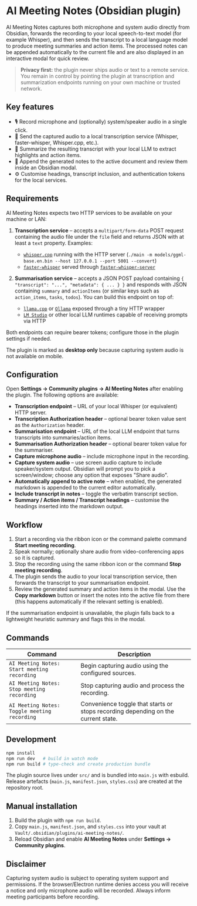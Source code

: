 # AI Meeting Notes (Obsidian plugin)

AI Meeting Notes captures both microphone and system audio directly from Obsidian, forwards the recording to your local speech-to-text model (for example Whisper), and then sends the transcript to a local language model to produce meeting summaries and action items. The processed notes can be appended automatically to the current file and are also displayed in an interactive modal for quick review.

> **Privacy first:** the plugin never ships audio or text to a remote service. You remain in control by pointing the plugin at transcription and summarization endpoints running on your own machine or trusted network.

## Key features

- 🎙️ Record microphone and (optionally) system/speaker audio in a single click.
- 🤖 Send the captured audio to a local transcription service (Whisper, faster-whisper, Whisper.cpp, etc.).
- 🧠 Summarize the resulting transcript with your local LLM to extract highlights and action items.
- 📝 Append the generated notes to the active document and review them inside an Obsidian modal.
- ⚙️ Customise headings, transcript inclusion, and authentication tokens for the local services.

## Requirements

AI Meeting Notes expects two HTTP services to be available on your machine or LAN:

1. **Transcription service** – accepts a `multipart/form-data` POST request containing the audio file under the `file` field and returns JSON with at least a `text` property. Examples:
   - [`whisper.cpp`](https://github.com/ggerganov/whisper.cpp) running with the HTTP server (`./main -m models/ggml-base.en.bin --host 127.0.0.1 --port 5001 --convert`)
   - [`faster-whisper`](https://github.com/guillaumekln/faster-whisper) served through [`faster-whisper-server`](https://github.com/guillaumekln/faster-whisper/tree/main/examples/http_server)

2. **Summarisation service** – accepts a JSON POST payload containing `{ "transcript": "...", "metadata": { ... } }` and responds with JSON containing `summary` and `actionItems` (or similar keys such as `action_items`, `tasks`, `todos`). You can build this endpoint on top of:
   - [`llama.cpp`](https://github.com/ggerganov/llama.cpp) or [`Ollama`](https://ollama.ai) exposed through a tiny HTTP wrapper
   - [`LM Studio`](https://lmstudio.ai) or other local LLM runtimes capable of receiving prompts via HTTP

Both endpoints can require bearer tokens; configure those in the plugin settings if needed.

The plugin is marked as **desktop only** because capturing system audio is not available on mobile.

## Configuration

Open **Settings → Community plugins → AI Meeting Notes** after enabling the plugin. The following options are available:

- **Transcription endpoint** – URL of your local Whisper (or equivalent) HTTP server.
- **Transcription Authorization header** – optional bearer token value sent as the `Authorization` header.
- **Summarisation endpoint** – URL of the local LLM endpoint that turns transcripts into summaries/action items.
- **Summarisation Authorization header** – optional bearer token value for the summariser.
- **Capture microphone audio** – include microphone input in the recording.
- **Capture system audio** – use screen audio capture to include speaker/system output. Obsidian will prompt you to pick a screen/window; choose any option that exposes "Share audio".
- **Automatically append to active note** – when enabled, the generated markdown is appended to the current editor automatically.
- **Include transcript in notes** – toggle the verbatim transcript section.
- **Summary / Action items / Transcript headings** – customise the headings inserted into the markdown output.

## Workflow

1. Start a recording via the ribbon icon or the command palette command **Start meeting recording**.
2. Speak normally; optionally share audio from video-conferencing apps so it is captured.
3. Stop the recording using the same ribbon icon or the command **Stop meeting recording**.
4. The plugin sends the audio to your local transcription service, then forwards the transcript to your summarisation endpoint.
5. Review the generated summary and action items in the modal. Use the **Copy markdown** button or insert the notes into the active file from there (this happens automatically if the relevant setting is enabled).

If the summarisation endpoint is unavailable, the plugin falls back to a lightweight heuristic summary and flags this in the modal.

## Commands

| Command | Description |
| --- | --- |
| `AI Meeting Notes: Start meeting recording` | Begin capturing audio using the configured sources. |
| `AI Meeting Notes: Stop meeting recording` | Stop capturing audio and process the recording. |
| `AI Meeting Notes: Toggle meeting recording` | Convenience toggle that starts or stops recording depending on the current state. |

## Development

```bash
npm install
npm run dev   # build in watch mode
npm run build # type-check and create production bundle
```

The plugin source lives under `src/` and is bundled into `main.js` with esbuild. Release artefacts (`main.js`, `manifest.json`, `styles.css`) are created at the repository root.

## Manual installation

1. Build the plugin with `npm run build`.
2. Copy `main.js`, `manifest.json`, and `styles.css` into your vault at `Vault/.obsidian/plugins/ai-meeting-notes/`.
3. Reload Obsidian and enable **AI Meeting Notes** under **Settings → Community plugins**.

## Disclaimer

Capturing system audio is subject to operating system support and permissions. If the browser/Electron runtime denies access you will receive a notice and only microphone audio will be recorded. Always inform meeting participants before recording.
